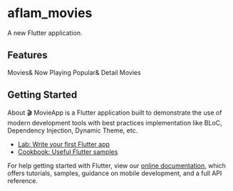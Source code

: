 # aflam_movies

A new Flutter application.

## Features
Movies&
Now Playing
Popular&
Detail Movies

## Getting Started
About
🎬 MovieApp is a Flutter application built to demonstrate the use of modern development tools with best practices implementation like BLoC, Dependency Injection, Dynamic Theme,  etc.

- [Lab: Write your first Flutter app](https://flutter.dev/docs/get-started/codelab)
- [Cookbook: Useful Flutter samples](https://flutter.dev/docs/cookbook)

For help getting started with Flutter, view our
[online documentation](https://flutter.dev/docs), which offers tutorials,
samples, guidance on mobile development, and a full API reference.
